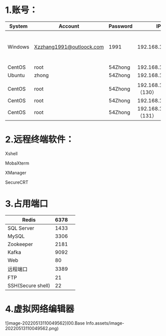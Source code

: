 # 1.账号：

| **System** | **Account**              | **Password** | **IP**                 | **M****ac Addr**  | **Remark**                         |
| ---------- | ------------------------ | ------------ | ---------------------- | ----------------- | ---------------------------------- |
| Windows    | Xzzhang1991@outloock.com | 1991         | 192.168.137.128        | 00:0C:29:7B:A0:9D | SQL Server  :Pa$$W0rd  /  P@ssW0rd |
| CentOS     | root                     | 54Zhong      | 192.168.137.129        | 00:0C:29:40:3C:E7 |                                    |
| Ubuntu     | zhong                    | 54Zhong      | 192.168.137.130        | 00:0c:29:4f:fe:19 |                                    |
|            |                          |              |                        |                   |                                    |
| CentOS     | root                     | 54Zhong      | 192.168.137.131（130） | 00:0c:29:05:64:7e |                                    |
| CentOS     | root                     | 54Zhong      | 192.168.137.132        | 00:50:56:36:BD:D4 |                                    |
| CentOS     | root                     | 54Zhong      | 192.168.137.133（131） | 00:0c:29:57:2f:42 |                                    |

 

# 2.远程终端软件：

Xshell

MobaXterm

XManager

SecureCRT

 

# 3.占用端口

| Redis             | 6378 |      |
| ----------------- | ---- | ---- |
| SQL Server        | 1433 |      |
| MySQL             | 3306 |      |
| Zookeeper         | 2181 |      |
| Kafka             | 9092 |      |
| Web               | 80   |      |
| 远程端口          | 3389 |      |
| FTP               | 21   |      |
| SSH(Secure shell) | 22   |      |

 

# 4.虚拟网络编辑器

![image-20220513110049562](00.Base Info.assets/image-20220513110049562.png)

 



 